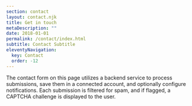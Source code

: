 ```yaml
---
section: contact
layout: contact.njk
title: Get in touch
metaDescription: ""
date: 2018-01-01
permalink: /contact/index.html
subtitle: Contact Subtitle
eleventyNavigation:
  key: Contact
  order: -12
---
```

The contact form on this page utilizes a backend service to process submissions, save them in a connected account, and optionally configure notifications. Each submission is filtered for spam, and if flagged, a CAPTCHA challenge is displayed to the user.